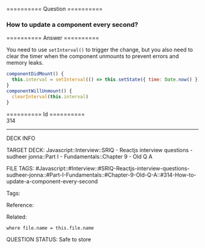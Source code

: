 ========== Question ==========  

### How to update a component every second?  

========== Answer ==========  

You need to use `setInterval()` to trigger the change, but you also need to
clear the timer when the component unmounts to prevent errors and memory leaks.

```javascript
componentDidMount() {
  this.interval = setInterval(() => this.setState({ time: Date.now() }), 1000)
}
componentWillUnmount() {
  clearInterval(this.interval)
}
```

========== Id ==========  
314

---

DECK INFO

TARGET DECK: Javascript::Interview::SRIQ - Reactjs interview questions - sudheer jonna::Part I - Fundamentals::Chapter 9 - Old Q A

FILE TAGS: #Javascript::#Interview::#SRIQ-Reactjs-interview-questions-sudheer-jonna::#Part-I-Fundamentals::#Chapter-9-Old-Q-A::#314-How-to-update-a-component-every-second

Tags:

Reference:

Related:

```dataview
where file.name = this.file.name
```
QUESTION STATUS: Safe to store
